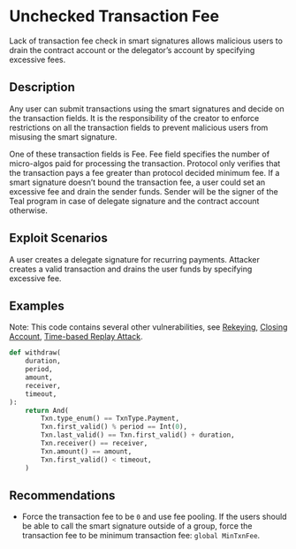 # Unchecked Transaction Fee

Lack of transaction fee check in smart signatures allows malicious users to drain the contract account or the delegator’s account by specifying excessive fees.

## Description

Any user can submit transactions using the smart signatures and decide on the transaction fields. It is the responsibility of the creator to enforce restrictions on all the transaction fields to prevent malicious users from misusing the smart signature.

One of these transaction fields is Fee. Fee field specifies the number of micro-algos paid for processing the transaction. Protocol only verifies that the transaction pays a fee greater than protocol decided minimum fee. If a smart signature doesn’t bound the transaction fee, a user could set an excessive fee and drain the sender funds. Sender will be the signer of the Teal program in case of delegate signature and the contract account otherwise.

## Exploit Scenarios

A user creates a delegate signature for recurring payments. Attacker creates a valid transaction and drains the user funds by specifying excessive fee.

## Examples

Note: This code contains several other vulnerabilities, see [Rekeying](../rekeying), [Closing Account](../closing_account), [Time-based Replay Attack](../time_based_replay_attack).

```py
def withdraw(
    duration,
    period,
    amount,
    receiver,
    timeout,
):
    return And(
        Txn.type_enum() == TxnType.Payment,
        Txn.first_valid() % period == Int(0),
        Txn.last_valid() == Txn.first_valid() + duration,
        Txn.receiver() == receiver,
        Txn.amount() == amount,
        Txn.first_valid() < timeout,
    )
```

## Recommendations

- Force the transaction fee to be `0` and use fee pooling. If the users should be able to call the smart signature outside of a group, force the transaction fee to be minimum transaction fee:  `global MinTxnFee`.
